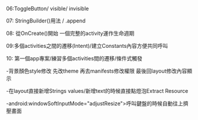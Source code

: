 06:ToggleButton/ visible/ invisible

07: StringBuilder()用法 / .append

08: 從OnCreate()開始 一個完整的activity運作生命週期

09:多個activities之間的遷移(Intent)/建立Constants內容方便共同呼叫

10: 第一個app專案/練習多個activities間的遷移/條件式觸發

\-背景顏色style修改 先改theme 再去manifests修改權限 最後回layout修改內容顯示

\-在layout直接新增Strings values/新增text的時候直接點燈泡Extract Resource

-android:windowSoftInputMode="adjustResize">呼叫鍵盤的時候自動往上擠壓畫面

